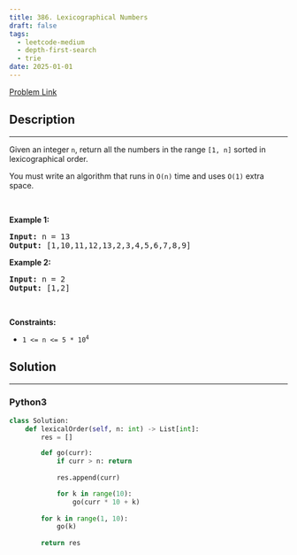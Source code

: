 ```yaml
---
title: 386. Lexicographical Numbers
draft: false
tags: 
  - leetcode-medium
  - depth-first-search
  - trie
date: 2025-01-01
---
```


[Problem Link](https://leetcode.com/problems/lexicographical-numbers/)

## Description

---
<p>Given an integer <code>n</code>, return all the numbers in the range <code>[1, n]</code> sorted in lexicographical order.</p>

<p>You must write an algorithm that runs in&nbsp;<code>O(n)</code>&nbsp;time and uses <code>O(1)</code> extra space.&nbsp;</p>

<p>&nbsp;</p>
<p><strong class="example">Example 1:</strong></p>
<pre><strong>Input:</strong> n = 13
<strong>Output:</strong> [1,10,11,12,13,2,3,4,5,6,7,8,9]
</pre><p><strong class="example">Example 2:</strong></p>
<pre><strong>Input:</strong> n = 2
<strong>Output:</strong> [1,2]
</pre>
<p>&nbsp;</p>
<p><strong>Constraints:</strong></p>

<ul>
	<li><code>1 &lt;= n &lt;= 5 * 10<sup>4</sup></code></li>
</ul>


## Solution

---
### Python3
``` py title='lexicographical-numbers'
class Solution:
    def lexicalOrder(self, n: int) -> List[int]:
        res = []

        def go(curr):
            if curr > n: return
            
            res.append(curr)

            for k in range(10):
                go(curr * 10 + k)
        
        for k in range(1, 10):
            go(k)
        
        return res

```

